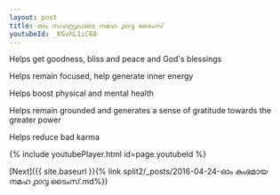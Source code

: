 ```yaml
---
layout: post
title: ഓം സഹസ്രപാടെ നമഹ ൧൦൮ ടൈംസ്
youtubeId: _KSvhL1iC68
---
```

 
 
Helps get goodness, bliss and peace and God's blessings
 
Helps remain focused, help generate inner energy 
 
Helps boost physical and mental health 
 
Helps remain grounded and generates a sense of gratitude towards the greater power 
 
Helps reduce bad karma
 
 
 
 


{% include youtubePlayer.html id=page.youtubeId %}
 
[Next]({{ site.baseurl }}{% link  split2/_posts/2016-04-24-ഓം കുംഭമായ നമഹ ൧൦൮ ടൈംസ്.md%})
 
